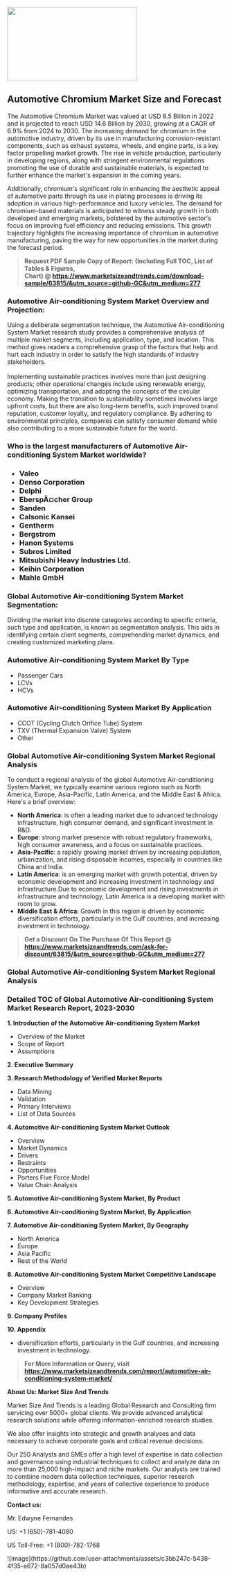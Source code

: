<p><img class="alignnone size-medium wp-image-20088" src="https://ffe5etoiles.com/wp-content/uploads/2024/12/MST1-300x171.png" alt="" width="300" height="171" /></p><h2>Automotive Chromium Market Size and Forecast</h2><p>The Automotive Chromium Market was valued at USD 8.5 Billion in 2022 and is projected to reach USD 14.6 Billion by 2030, growing at a CAGR of 6.9% from 2024 to 2030. The increasing demand for chromium in the automotive industry, driven by its use in manufacturing corrosion-resistant components, such as exhaust systems, wheels, and engine parts, is a key factor propelling market growth. The rise in vehicle production, particularly in developing regions, along with stringent environmental regulations promoting the use of durable and sustainable materials, is expected to further enhance the market's expansion in the coming years.</p><p>Additionally, chromium's significant role in enhancing the aesthetic appeal of automotive parts through its use in plating processes is driving its adoption in various high-performance and luxury vehicles. The demand for chromium-based materials is anticipated to witness steady growth in both developed and emerging markets, bolstered by the automotive sector's focus on improving fuel efficiency and reducing emissions. This growth trajectory highlights the increasing importance of chromium in automotive manufacturing, paving the way for new opportunities in the market during the forecast period.</p></p><blockquote id="" class=""><strong>Request PDF Sample Copy of Report: (Including Full TOC, List of Tables &amp; Figures, Chart)&nbsp;@&nbsp;<strong><a href="https://www.marketsizeandtrends.com/download-sample/63815/&utm_source=github-GC&utm_medium=277" target="_blank">https://www.marketsizeandtrends.com/download-sample/63815/&utm_source=github-GC&utm_medium=277</a></strong></strong></blockquote><h3 id="" class="">Automotive Air-conditioning System Market&nbsp;Overview and Projection:</h3><p id="" class="">Using a deliberate segmentation technique, the Automotive Air-conditioning System Market research study provides a comprehensive analysis of multiple market segments, including application, type, and location. This method gives readers a comprehensive grasp of the factors that help and hurt each industry in order to satisfy the high standards of industry stakeholders. <br /> <br />Implementing sustainable practices involves more than just designing products; other operational changes include using renewable energy, optimizing transportation, and adopting the concepts of the circular economy. Making the transition to sustainability sometimes involves large upfront costs, but there are also long-term benefits, such improved brand reputation, customer loyalty, and regulatory compliance. By adhering to environmental principles, companies can satisfy consumer demand while also contributing to a more sustainable future for the world.</p><h3 id="" class="">Who is the largest manufacturers of&nbsp;Automotive Air-conditioning System Market worldwide?</h3><h3 class=""><p><ul><li>Valeo </li><li> Denso Corporation </li><li> Delphi </li><li> EberspÃ¤cher Group </li><li> Sanden </li><li> Calsonic Kansei </li><li> Gentherm </li><li> Bergstrom </li><li> Hanon Systems </li><li> Subros Limited </li><li> Mitsubishi Heavy Industries Ltd. </li><li> Keihin Corporation </li><li> Mahle GmbH</li></ul></p></h3><h3 id="" class="">Global&nbsp;Automotive Air-conditioning System Market Segmentation:</h3><p id="" class="">Dividing the market into discrete categories according to specific criteria, such type and application, is known as segmentation analysis. This aids in identifying certain client segments, comprehending market dynamics, and creating customized marketing plans.</p><h3 id="" class="">Automotive Air-conditioning System Market&nbsp;By Type</h3><p><p><ul><li>Passenger Cars </li><li> LCVs </li><li> HCVs</p></li></ul></p></p><h3 id="" class="">Automotive Air-conditioning System Market&nbsp;By Application</h3><p class=""><p><ul><li>CCOT (Cycling Clutch Orifice Tube) System </li><li> TXV (Thermal Expansion Valve) System </li><li> Other</li></ul></p></p><h3 id="" class="">Global Automotive Air-conditioning System Market Regional Analysis</h3><p id="" class="">To conduct a regional analysis of the global Automotive Air-conditioning System Market, we typically examine various regions such as North America, Europe, Asia-Pacific, Latin America, and the Middle East &amp; Africa. Here's a brief overview:</p><ul><li><strong>North America</strong>: is often a leading market due to advanced technology infrastructure, high consumer demand, and significant investment in R&amp;D.</li><li><strong>Europe</strong>: strong market presence with robust regulatory frameworks, high consumer awareness, and a focus on sustainable practices.</li><li><strong>Asia-Pacific</strong>: a rapidly growing market driven by increasing population, urbanization, and rising disposable incomes, especially in countries like China and India.</li><li><strong>Latin America</strong>: is an emerging market with growth potential, driven by economic development and increasing investment in technology and infrastructure.Due to economic development and rising investments in infrastructure and technology, Latin America is a developing market with room to grow.</li><li><strong>Middle East &amp; Africa</strong>: Growth in this region is driven by economic diversification efforts, particularly in the Gulf countries, and increasing investment in technology.</li></ul><blockquote id="" class=""><strong>Get a Discount On The Purchase Of This Report @ <strong><a href="https://www.marketsizeandtrends.com/ask-for-discount/63815/&utm_source=github-GC&utm_medium=277" target="_blank">https://www.marketsizeandtrends.com/ask-for-discount/63815/&utm_source=github-GC&utm_medium=277</a></strong></strong></blockquote><h3 id="" class="">Global Automotive Air-conditioning System Market Regional Analysis</h3><h3 id="" class="">Detailed TOC of Global Automotive Air-conditioning System Market Research Report, 2023-2030</h3><p id="" class=""><strong>1. Introduction of the Automotive Air-conditioning System Market</strong></p><ul><li>Overview of the Market</li><li>Scope of Report</li><li>Assumptions</li></ul><p id="" class=""><strong>2. Executive Summary</strong></p><p id="" class=""><strong>3. Research Methodology of Verified Market Reports</strong></p><ul><li>Data Mining</li><li>Validation</li><li>Primary Interviews</li><li>List of Data Sources</li></ul><p id="" class=""><strong>4. Automotive Air-conditioning System Market Outlook</strong></p><ul><li>Overview</li><li>Market Dynamics</li><li>Drivers</li><li>Restraints</li><li>Opportunities</li><li>Porters Five Force Model</li><li>Value Chain Analysis</li></ul><p id="" class=""><strong>5. Automotive Air-conditioning System Market, By Product</strong></p><p id="" class=""><strong>6. Automotive Air-conditioning System Market, By Application</strong></p><p id="" class=""><strong>7. Automotive Air-conditioning System Market, By Geography</strong></p><ul><li>North America</li><li>Europe</li><li>Asia Pacific</li><li>Rest of the World</li></ul><p id="" class=""><strong>8. Automotive Air-conditioning System Market Competitive Landscape</strong></p><ul><li>Overview</li><li>Company Market Ranking</li><li>Key Development Strategies</li></ul><p id="" class=""><strong>9. Company Profiles</strong></p><p id="" class=""><strong>10. Appendix</strong></p><ul><li>diversification efforts, particularly in the Gulf countries, and increasing investment in technology.</li></ul><blockquote id="" class=""><strong>For More Information or Query, visit <strong><strong><a href="https://www.marketsizeandtrends.com/report/automotive-air-conditioning-system-market/" target="_blank">https://www.marketsizeandtrends.com/report/automotive-air-conditioning-system-market/</a></strong></strong></strong></blockquote><p id="" class=""><strong>About Us: Market Size And Trends</strong></p><p id="" class="">Market Size And Trends is a leading Global Research and Consulting firm servicing over 5000+ global clients. We provide advanced analytical research solutions while offering information-enriched research studies.</p><p id="" class="">We also offer insights into strategic and growth analyses and data necessary to achieve corporate goals and critical revenue decisions.</p><p id="" class="">Our 250 Analysts and SMEs offer a high level of expertise in data collection and governance using industrial techniques to collect and analyze data on more than 25,000 high-impact and niche markets. Our analysts are trained to combine modern data collection techniques, superior research methodology, expertise, and years of collective experience to produce informative and accurate research.</p><p id="" class=""><strong>Contact us:</strong></p><p id="" class="">Mr. Edwyne Fernandes</p><p id="" class="">US: +1 (650)-781-4080</p><p id="" class="">US Toll-Free: +1 (800)-782-1768</p>
![image](https://github.com/user-attachments/assets/c3bb247c-5438-4f35-a672-8a057d0ae43b)
